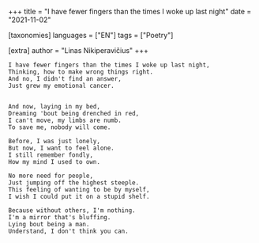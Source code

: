 +++
title = "I have fewer fingers than the times I woke up last night"
date = "2021-11-02"

[taxonomies]
languages = ["EN"]
tags = ["Poetry"]

[extra]
author = "Linas Nikiperavičius"
+++
```
I have fewer fingers than the times I woke up last night,
Thinking, how to make wrong things right.
And no, I didn't find an answer,
Just grew my emotional cancer.
```
<!-- more -->
```

And now, laying in my bed,
Dreaming 'bout being drenched in red,
I can't move, my limbs are numb.
To save me, nobody will come.

Before, I was just lonely,
But now, I want to feel alone.
I still remember fondly,
How my mind I used to own.

No more need for people,
Just jumping off the highest steeple.
This feeling of wanting to be by myself,
I wish I could put it on a stupid shelf.

Because without others, I'm nothing.
I'm a mirror that's bluffing.
Lying bout being a man.
Understand, I don't think you can.
```
